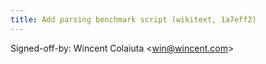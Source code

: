 ```yaml
---
title: Add parsing benchmark script (wikitext, 1a7eff2)
---
```


Signed-off-by: Wincent Colaiuta &lt;win@wincent.com&gt;
